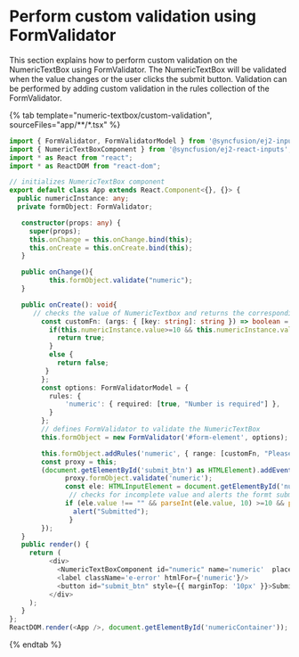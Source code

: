# Perform custom validation using FormValidator

This section explains how to perform custom validation on the NumericTextBox using FormValidator. The NumericTextBox will be validated when the value changes or the user clicks the submit button.
Validation can be performed by adding custom validation in the rules collection of the FormValidator.

{% tab template="numeric-textbox/custom-validation", sourceFiles="app/**/*.tsx" %}

```typescript
import { FormValidator, FormValidatorModel } from '@syncfusion/ej2-inputs';
import { NumericTextBoxComponent } from '@syncfusion/ej2-react-inputs';
import * as React from "react";
import * as ReactDOM from "react-dom";

// initializes NumericTextBox component
export default class App extends React.Component<{}, {}> {
  public numericInstance: any;
  private formObject: FormValidator;

   constructor(props: any) {
     super(props);
     this.onChange = this.onChange.bind(this);
     this.onCreate = this.onCreate.bind(this);
   }

   public onChange(){
          this.formObject.validate("numeric");
   }

   public onCreate(): void{
      // checks the value of NumericTextbox and returns the corresponding boolean value
        const customFn: (args: { [key: string]: string }) => boolean = (args: { [key: string]: string }) => {
          if(this.numericInstance.value>=10 && this.numericInstance.value<=100) {
            return true;
          }
          else {
            return false;
         }
        };
        const options: FormValidatorModel = {
          rules: {
              'numeric': { required: [true, "Number is required"] },
          }
        };
        // defines FormValidator to validate the NumericTextBox
        this.formObject = new FormValidator('#form-element', options);

        this.formObject.addRules('numeric', { range: [customFn, "Please enter a number between 10 to 100"] });
        const proxy = this;
        (document.getElementById('submit_btn') as HTMLElement).addEventListener('click', () => {
              proxy.formObject.validate('numeric');
              const ele: HTMLInputElement = document.getElementById('numeric') as HTMLInputElement;
               // checks for incomplete value and alerts the formt submit
              if (ele.value !== "" && parseInt(ele.value, 10) >=10 && parseInt(ele.value, 10)<=100) {
                alert("Submitted");
               }
        });
   }
   public render() {
     return (
          <div>
            <NumericTextBoxComponent id="numeric" name='numeric'  placeholder="NumericTextbox" min= {10} max={100} strictMode={false} ref={(numeric) => { this.numericInstance = numeric as NumericTextBoxComponent; }}  change={this.onChange} created={this.onCreate} floatLabelType='Always' />
            <label className='e-error' htmlFor={'numeric'}/>
            <button id="submit_btn" style={{ marginTop: '10px' }}>Submit</button>
          </div>
     );
   }
};
ReactDOM.render(<App />, document.getElementById('numericContainer'));

```

{% endtab %}